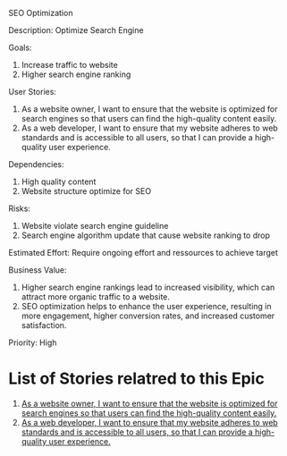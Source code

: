SEO Optimization

Description: Optimize Search Engine

Goals:
  1) Increase traffic to website
  2) Higher search engine ranking

User Stories:
  1) As a website owner, I want to ensure that the website is optimized for search engines so that users can find the high-quality content easily.
  2) As a web developer, I want to ensure that my website adheres to web standards and is accessible to all users, so that I can provide a high-quality user experience.

Dependencies: 
  1) High quality content
  2) Website structure optimize for SEO

Risks: 
  1) Website violate search engine guideline
  2) Search engine algorithm update that cause website ranking to drop

Estimated Effort: Require ongoing effort and ressources to achieve target

Business Value:
  1) Higher search engine rankings lead to increased visibility, which can attract more organic traffic to a website.
  2) SEO optimization helps to enhance the user experience, resulting in more engagement, higher conversion rates, and increased customer satisfaction.

Priority: High

# List of Stories relatred to this Epic

1) [As a website owner, I want to ensure that the website is optimized for search engines so that users can find the high-quality content easily.](https://github.com/jnarlyv/mywebclass-agile-docs/blob/projectmod/documentation/templates/theme/initiatives/epics/stories/seo1.md)
2) [As a web developer, I want to ensure that my website adheres to web standards and is accessible to all users, so that I can provide a high-quality user experience.](https://github.com/jnarlyv/mywebclass-agile-docs/blob/projectmod/documentation/templates/theme/initiatives/epics/stories/seo2.md)

